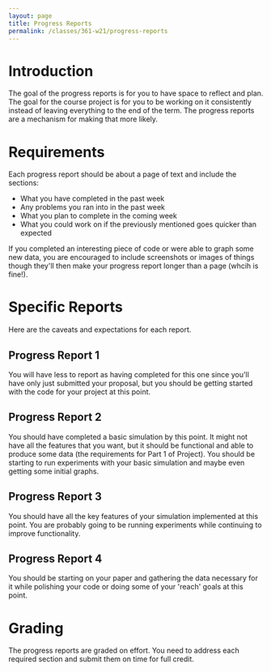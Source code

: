 ```yaml
---
layout: page
title: Progress Reports
permalink: /classes/361-w21/progress-reports
---
```


# Introduction
The goal of the progress reports is for you to have space to reflect and plan. The goal for the course project is for you to be working on it consistently instead of leaving everything to the end of the term. The progress reports are a mechanism for making that more likely.

# Requirements
Each progress report should be about a page of text and include the sections:
* What you have completed in the past week
* Any problems you ran into in the past week
* What you plan to complete in the coming week
* What you could work on if the previously mentioned goes quicker than expected

If you completed an interesting piece of code or were able to graph some new data, you are encouraged to include screenshots or images of things though they'll then make your progress report longer than a page (whcih is fine!).

# Specific Reports
Here are the caveats and expectations for each report.

## Progress Report 1
You will have less to report as having completed for this one since you'll have only just submitted your proposal, but you should be getting started with the code for your project at this point.

## Progress Report 2
You should have completed a basic simulation by this point. It might not have all the features that you want, but it should  be functional and able to produce some data (the requirements for Part 1 of Project). You should be starting to run experiments with your basic simulation and maybe even getting some initial graphs.

## Progress Report 3
You should have all the key features of your simulation implemented at this point. You are probably going to be running experiments while continuing to improve functionality.

## Progress Report 4
You should be starting on your paper and gathering the data necessary for it while polishing your code or doing some of your 'reach' goals at this point.

# Grading
The progress reports are graded on effort. You need to address each required section and submit them on time for full credit.
